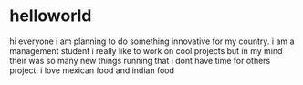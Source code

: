 # helloworld

hi everyone i am planning to do something innovative for my country.
i am a management student 
i really like to work on cool projects but in my mind their was so many new things running that i dont have time for others project.
i love mexican food and indian food
